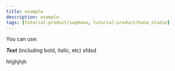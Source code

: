 ```yaml
---
title: example
description: example
tags: [tutorial:product/sapHana, tutorial:product/hana_studio]
---
```


You can use:

***Text*** (including bold, italic, etc)
sfdsd

hhjjhjhjh
